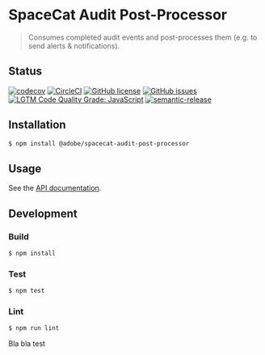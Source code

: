 # SpaceCat Audit Post-Processor

> Consumes completed audit events and post-processes them (e.g. to send alerts & notifications).

## Status
[![codecov](https://img.shields.io/codecov/c/github/adobe-rnd/spacecat-audit-post-processor.svg)](https://codecov.io/gh/adobe-rnd/spacecat-audit-post-processor)
[![CircleCI](https://img.shields.io/circleci/project/github/adobe-rnd/spacecat-audit-post-processor.svg)](https://circleci.com/gh/adobe-rnd/spacecat-audit-post-processor)
[![GitHub license](https://img.shields.io/github/license/adobe-rnd/spacecat-audit-post-processor.svg)](https://github.com/adobe-rnd/spacecat-audit-post-processor/blob/master/LICENSE.txt)
[![GitHub issues](https://img.shields.io/github/issues/adobe-rnd/spacecat-audit-post-processor.svg)](https://github.com/adobe-rnd/spacecat-audit-post-processor/issues)
[![LGTM Code Quality Grade: JavaScript](https://img.shields.io/lgtm/grade/javascript/g/adobe-rnd/spacecat-audit-post-processor.svg?logo=lgtm&logoWidth=18)](https://lgtm.com/projects/g/adobe-rnd/spacecat-audit-post-processor)
[![semantic-release](https://img.shields.io/badge/%20%20%F0%9F%93%A6%F0%9F%9A%80-semantic--release-e10079.svg)](https://github.com/semantic-release/semantic-release)

## Installation

```bash
$ npm install @adobe/spacecat-audit-post-processor
```

## Usage

See the [API documentation](docs/API.md).

## Development

### Build

```bash
$ npm install
```

### Test

```bash
$ npm test
```

### Lint

```bash
$ npm run lint
```
Bla bla test
